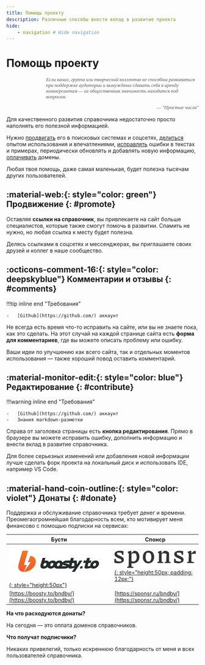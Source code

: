 ```yaml
---
title: Помощь проекту
description: Различные способы внести вклад в развитие проекта
hide:
    - navigation # Hide navigation
---
```


# Помощь проекту

<div style="max-width: 400px; margin-left: auto; font-style: italic; font-size: 0.8rem; opacity: 0.75; font-family: serif;">
<p>Если канал, группа или творческий коллектив не способны развиваться при поддержке аудитории и вынуждены сдавать себя в аренду коммерсантам — их общественная значимость находится под вопросом.</p>

<p align="right">— "Простые числа"</p>
</div>

Для качественного развития справочника недостаточно просто наполнять его полезной информацией.

Нужно [продвигать](#promote) его в поисковых системах и соцсетях, [делиться](#comments) опытом использования и впечатлениями, [исправлять](#contribute) ошибки в текстах и примерах, периодически обновлять и добавлять новую информацию, [оплачивать](#donate) домены.

Любая твоя помощь, даже самая маленькая, будет полезна тысячам других пользователей.

## :material-web:{: style="color: green"} Продвижение {: #promote}

Оставляя **ссылки на справочник**, вы привлекаете на сайт больше специалистов, которые также смогут помочь в развитии. Спамить не нужно, но любая ссылка к месту будет полезна.

Делясь ссылками в соцсетях и мессенджерах, вы приглашаете своих друзей и коллег в наше сообщество.

## :octicons-comment-16:{: style="color: deepskyblue"} Комментарии и отзывы {: #comments}

!!!tip inline end "Требования"

    -   [Github](https://github.com/) аккаунт

Не всегда есть время что-то исправить на сайте, или вы не знаете пока, как это сделать. На этот случай на каждой странице сайта есть **форма для комментариев**, где вы можете описать проблему или ошибку.

Ваши идеи по улучшению как всего сайта, так и отдельных моментов использования &mdash; также хороший повод оставить комментарий.

## :material-monitor-edit:{: style="color: blue"} Редактирование {: #contribute}

!!!warning inline end "Требования"

    -   [Github](https://github.com/) аккаунт
    -   Знания markdown-разметки

Справа от заголовка страницы есть **кнопка редактирования**. Прямо в браузере вы можете исправить ошибку, дополнить информацию и внести вклад в развитие справочника.

Для более серьезных изменений или добавления новой информации лучше сделать форк проекта на локальный диск и использовать IDE, например VS Code.

## :material-hand-coin-outline:{: style="color: violet"} Донаты {: #donate}

Поддержка и обслуживание справочника требует денег и времени. Преомегаогромнейшая благодарность всем, кто мотивирует меня финансово с помощью подписки на сервисах:

| Бусти                                                                    | Спонср                                                                                   |
| ------------------------------------------------------------------------ | ---------------------------------------------------------------------------------------- |
| [![Boosty](boosty.svg){: style="height:50px"}](https://boosty.to/bndby/) | [![Sponsr](sponsr.svg){: style="height:50px; padding: 12px;"}](https://sponsr.ru/bndby/) |
| [https://boosty.to/bndby/](https://boosty.to/bndby/)                     | [https://sponsr.ru/bndby/](https://sponsr.ru/bndby/)                                     |

**На что расходуются донаты?**

На сегодня &mdash; это оплата доменов справочников.

**Что получат подписчики?**

Никаких привелегий, только искреннюю благодарность от меня и всех пользователей справочника.
